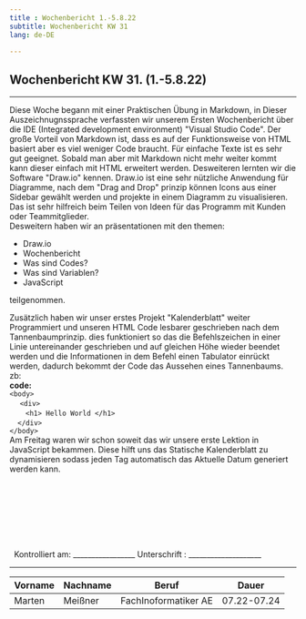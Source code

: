 ```yaml
---
title : Wochenbericht 1.-5.8.22
subtitle: Wochenbericht KW 31
lang: de-DE

---
```


## Wochenbericht KW 31. (1.-5.8.22)
---
Diese Woche begann mit einer Praktischen Übung in Markdown, in Dieser Auszeichnugnssprache verfassten wir unserem Ersten Wochenbericht über die IDE (Integrated development environment) "Visual Studio Code". Der große Vorteil von Markdown ist, dass es auf der Funktionsweise von HTML basiert aber es viel weniger Code braucht. Für einfache Texte ist es sehr gut geeignet. Sobald man aber mit Markdown nicht mehr weiter kommt kann dieser einfach mit HTML erweitert werden. 
Desweiteren lernten wir die Software "Draw.io" kennen. Draw.io ist eine sehr nützliche Anwendung für Diagramme, nach dem "Drag and Drop" prinzip können Icons aus einer Sidebar gewählt werden und projekte in einem Diagramm zu visualisieren.
Das ist sehr hilfreich beim Teilen von Ideen für das Programm mit Kunden oder Teammitglieder.<br>
Desweitern haben wir an präsentationen mit den themen:
- Draw.io 
- Wochenbericht
- Was sind Codes?
- Was sind Variablen?
- JavaScript<br>

teilgenommen.

Zusätzlich haben wir unser erstes Projekt "Kalenderblatt" weiter Programmiert und unseren HTML Code lesbarer geschrieben nach dem Tannenbaumprinzip.
dies funktioniert so das die Befehlszeichen in einer Linie untereinander geschrieben und auf gleichen Höhe wieder beendet werden und die Informationen in dem Befehl einen Tabulator einrückt werden, dadurch bekommt der Code das Aussehen eines Tannenbaums.
zb:<br>
**code:**<br>
```<body>```<br>
&ensp;&ensp; ```<div>```<br>
   &ensp;&ensp;&ensp;&ensp;```<h1> Hello World </h1>```<br>
 &ensp;&ensp;```</div> ```<br>
 ```</body>```<br>
Am Freitag waren wir schon soweit das wir unsere erste Lektion in JavaScript bekammen. Diese hilft uns das Statische Kalenderblatt zu dynamisieren sodass jeden Tag automatisch das Aktuelle Datum generiert werden kann.  

&nbsp;
\
\
\
\
\
\
\
&nbsp;
Kontrolliert am: _________________   Unterschrift  : ____________________

---

| Vorname | Nachname | Beruf | Dauer |
|---|---|---|---|
|Marten| Meißner|FachInoformatiker AE|07.22-07.24|